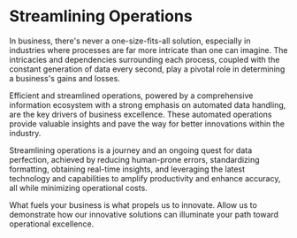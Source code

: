 # Streamlining Operations

In business, there's never a one-size-fits-all solution, especially in industries where processes are far more intricate than one can imagine. The intricacies and dependencies surrounding each process, coupled with the constant generation of data every second, play a pivotal role in determining a business's gains and losses.

Efficient and streamlined operations, powered by a comprehensive information ecosystem with a strong emphasis on automated data handling, are the key drivers of business excellence. These automated operations provide valuable insights and pave the way for better innovations within the industry.

Streamlining operations is a journey and an ongoing quest for data perfection, achieved by reducing human-prone errors, standardizing formatting, obtaining real-time insights, and leveraging the latest technology and capabilities to amplify productivity and enhance accuracy, all while minimizing operational costs.

What fuels your business is what propels us to innovate. Allow us to demonstrate how our innovative solutions can illuminate your path toward operational excellence.
